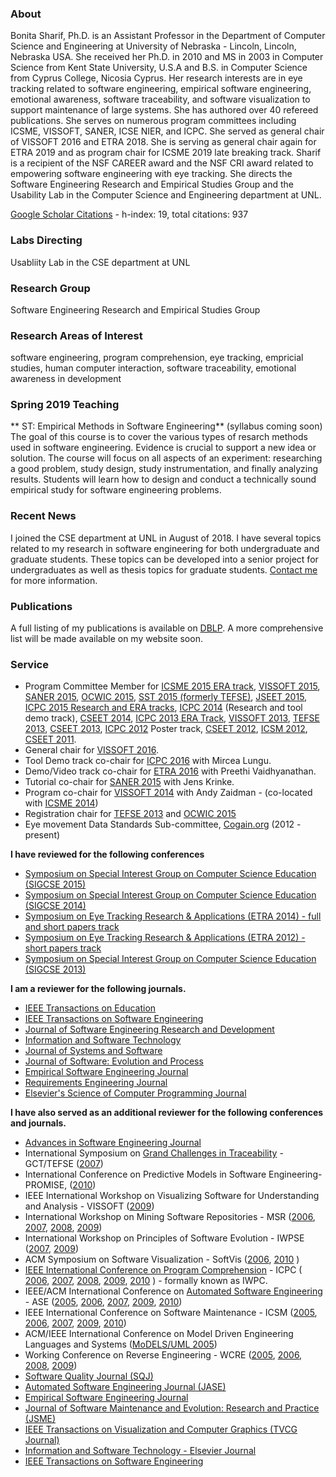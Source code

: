 ### About 
Bonita Sharif, Ph.D. is an Assistant Professor in the Department of Computer Science and Engineering at University of Nebraska - Lincoln, Lincoln, Nebraska USA. She received her Ph.D. in 2010 and MS in 2003 in Computer Science from Kent State University, U.S.A and B.S. in Computer Science from Cyprus College, Nicosia Cyprus. Her research interests are in eye tracking related to software engineering, empirical software engineering, emotional awareness, software traceability, and software visualization to support maintenance of large systems. She has authored over 40 refereed publications. She serves on numerous program committees including ICSME, VISSOFT, SANER, ICSE NIER, and ICPC. She served as general chair of VISSOFT 2016 and ETRA 2018. She is serving as general chair again for ETRA 2019 and as program chair for ICSME 2019 late breaking track.  Sharif is a recipient of the NSF CAREER award and the NSF CRI award related to empowering software engineering with eye tracking. She directs the Software Engineering Research and Empirical Studies Group and the Usability Lab in the Computer Science and Engineering department at UNL.

[Google Scholar Citations](https://scholar.google.com/citations?user=2WeXBokAAAAJ&hl=en) - h-index: 19, total citations: 937

### Labs Directing
Usabliity Lab in the CSE department at UNL

### Research Group
Software Engineering Research and Empirical Studies Group

### Research Areas of Interest
software engineering, program comprehension, eye tracking, empricial studies, human computer interaction, software traceability, emotional awareness in development

### Spring 2019 Teaching
** ST: Empirical Methods in Software Engineering** (syllabus coming soon)
The goal of this course is to cover the various types of resarch methods used in software engineering. Evidence is crucial to support a new idea or solution.  The course will focus on all aspects of an experiment: researching a good problem, study design, study instrumentation, and finally analyzing results. Students will learn how to design and conduct a technically sound empirical study for software engineering problems.  

### Recent News 
I joined the CSE department at UNL in August of 2018. I have several topics related to my research in software engineering for both undergraduate and graduate students.  These topics can be developed into a senior project for undergraduates as well as thesis topics for graduate students.  [Contact me](mailto:bsharif@unl.edu) for more information.

### Publications
A full listing of my publications is available on [DBLP](https://dblp.uni-trier.de/pers/hd/s/Sharif:Bonita).  A more comprehensive list will be made available on my website soon. 

### Service
  
<ul>
  <li>
  	Program Committee Member for
			<a href="http://www.icsme.uni-bremen.de/cfp_era.php">ICSME 2015 ERA track</a>, 
			<a href="http://vissoft.dcc.uchile.cl/">VISSOFT 2015</a>,
			<a href="http://saner.soccerlab.polymtl.ca/doku.php?id=en:start">SANER 2015</a>, 
			<a href="http://www.ocwic.org/">OCWIC 2015</a>, 			
			<a href="http://www.tu-ilmenau.de/tefse2015/">SST 2015 (formerly TEFSE)</a>, 	
			<a href="http://2015.icse-conferences.org/call-dates/call-for-contributions/jseet">JSEET 2015</a>, 
			<a href="https://dibt.unimol.it/ICPC15/Home.html">ICPC 2015 Research and ERA tracks</a>, 
			<a href="http://icpc2014.usask.ca/">ICPC 2014</a> (Research and tool demo track),
			<a href="http://conferences.computer.org/cseet/2014/">CSEET 2014</a>,
			<a href="http://www.ing.unisannio.it/icpc2013/">ICPC 2013 ERA Track</a>,
			<a href="http://icsm2013.tue.nl/VISSOFT/cfp/">VISSOFT 2013</a>,
  			<a href="http://www.cse.msstate.edu/~tefse13/">TEFSE 2013</a>,
  			<a href="http://conferences.computer.org/cseet/2013/">CSEET 2013</a>,
			<a href="http://icpc12.sosy-lab.org/">ICPC 2012</a> Poster track,
			<a href="http://conferences.computer.org/cseet/2012/">CSEET 2012</a>,
			<a href="http://selab.fbk.eu/icsm2012/">ICSM 2012</a>,
			<a href="http://conferences.computer.org/cseet/2011/CSEET_2011/Index.html">CSEET 2011</a>.
  </li>
  
  <li>
   	General chair for <a href="http://vissoft16.ysu.edu">VISSOFT 2016</a>.
  </li>

  <li>
   	Tool Demo track co-chair for <a href="http://www.program-comprehension.org/icpc16/">ICPC 2016</a> with Mircea Lungu.
  </li>
  
  <li>
   	Demo/Video track co-chair for <a href="http://etra.fxpal.com/2016/">ETRA 2016</a> with Preethi Vaidhyanathan.
  </li>
  
  <li>
   	Tutorial co-chair for <a href="http://saner.soccerlab.polymtl.ca/doku.php?id=en:accepted_tutorials">SANER 2015</a> with Jens Krinke.
  </li>
  
  <li>
   	Program co-chair for <a href="http://">VISSOFT 2014</a> with Andy Zaidman - (co-located with <a href="http://www.icsme2014.org/">ICSME 2014</a>)
  </li>
  
  <li>
   	Registration chair for <a href="http://www.cse.msstate.edu/~tefse13/">TEFSE 2013</a> and 
	<a href="http://www.ocwic.org/">OCWIC 2015</a>
  </li>
    
  <li>
  	Eye movement Data Standards Sub-committee, <a href="http://www.cogain.org/info/eye-data-quality">Cogain.org</a> (2012 - present)
  </li>
</ul>


<b>I have reviewed for the following conferences
</b>
<ul>
  <li>
		<a href="http://sigcse2015.sigcse.org/">Symposium on Special Interest Group on Computer Science Education (SIGCSE 2015)</a>
  </li>
  
  <li>
		<a href="http://sigcse2014.sigcse.org/">Symposium on Special Interest Group on Computer Science Education (SIGCSE 2014)</a>
  </li>

  <li>
		<a href="http://www.etra2014.org/">Symposium on Eye Tracking Research & Applications (ETRA 2014) - full and short papers track</a>
  </li>

  <li>
		<a href="http://www.etra2012.org/">Symposium on Eye Tracking Research & Applications (ETRA 2012) - short papers track</a>
  </li>

  <li>
		<a href="http://www.sigcse.org/sigcse2013/">Symposium on Special Interest Group on Computer Science Education (SIGCSE 2013)</a>
  </li>
</ul>


<b>I am a reviewer for the following journals.
</b>
<ul>
  <li>
    	<a href="https://mc.manuscriptcentral.com/te-ieee">IEEE Transactions on Education</a>
  </li>
  <li>
    	<a href="http://www.computer.org/portal/web/tse">IEEE Transactions on Software Engineering</a>
  </li>
  
  <li>
		<a href="http://www.jserd.com/">Journal of Software Engineering Research and Development</a>
  </li>
  
  <li>
		<a href="http://www.journals.elsevier.com/information-and-software-technology/">Information and Software Technology</a>
  </li>

  <li>
		<a href="http://www.journals.elsevier.com/journal-of-systems-and-software/">Journal of Systems and Software</a>
  </li>


  <li>
		<a href="http://www.wiley.com/WileyCDA/WileyTitle/productCd-SMR.html">Journal of Software: Evolution and Process</a>
  </li>

  <li>
		<a href="http://www.springer.com/computer/swe/journal/10664">Empirical Software Engineering Journal</a>
  </li>
    <li>
  		<a href="http://www.springer.com/computer/swe/journal/766">Requirements Engineering Journal</a>
  </li>
  <li>
    	<a href="http://www.elsevier.com/wps/find/journaldescription.cws_home/505623/description#description">Elsevier's Science of Computer Programming Journal</a>
  </li>

</ul>



<b>I have also served as an additional reviewer for the following conferences and journals.
</b>
<ul>
  <li>
  		<a href="http://www.hindawi.com/journals/ase/">Advances in Software Engineering Journal</a>
  </li>
  <li>
		International Symposium on <a href="http://www.traceabilitycenter.org">Grand Challenges in Traceability</a> - GCT/TEFSE (<a href="http://www.traceabilitycenter.org/events/TEFSE07/">2007</a>)
  </li>

  <li>
		International Conference on Predictive Models in Software Engineering-PROMISE, (<a href="http://promisedata.org/2010/">2010</a>)
  </li>

  <li>
  		IEEE International Workshop on Visualizing Software for Understanding and Analysis - VISSOFT (<a href="http://vissoft.inf.unisi.ch/">2009</a>)
  </li>
  <li>
		International Workshop on Mining Software Repositories - MSR (<a href="http://msr.uwaterloo.ca/msr2006/">2006</a>, <a href="http://msr.uwaterloo.ca/msr2007/index.html">2007</a>, <a href="http://msr.uwaterloo.ca/msr2008/">2008</a>, <a href="http://msr.uwaterloo.ca/msr2009/index.html">2009</a>)
  </li>

  <li>
		International Workshop on Principles of Software Evolution - IWPSE (<a href="http://iwpse2007.inf.unisi.ch/index.html">2007</a>, <a href="http://ssel.vub.ac.be/iwpse-evol/">2009</a>)
  </li>

  <li>
		ACM Symposium on Software Visualization - SoftVis
		(<a href="http://rw4.cs.uni-sb.de/~diehl/softvis/org/softvis06/">2006</a>,
		<a href="http://www.st.uni-trier.de/~diehl/softvis/org/softvis10/">2010</a>
		)
  </li>

  <li>
		<a href="http://www.program-comprehension.org">IEEE International Conference on Program Comprehension</a> - ICPC (
		<a href="http://www.icpc2006.uwaterloo.ca/">2006</a>,
		<a href="http://www.cs.ualberta.ca/icpc2007/">2007</a>,
		<a href="http://www.cs.vu.nl/icpc2008/">2008</a>,
		<a href="http://icpc.csi.muohio.edu/Home.html">2009</a>,
     	<a href="http://icpc2010.di.uminho.pt/">2010</a>
		) - formally known as IWPC.
  </li>

  <li>
		IEEE/ACM International Conference on
    <a href="http://ase.cs.uni-essen.de/">Automated Software Engineering</a> - ASE (<a href="http://ase.cs.uni-essen.de/ase/past/ase2005/">2005</a>,
    <a href="http://ase.cs.uni-essen.de/ase/past/ase2006/">2006</a>,
    <a href="http://www.cse.msu.edu/ase2007/">2007</a>,
    <a href="https://www.se.auckland.ac.nz/conferences/ase09/">2009</a>,
    <a href="http://soft.vub.ac.be/ase2010/">2010</a>)
  </li>


  <li>
    IEEE International Conference on Software Maintenance - ICSM (<a href="http://www.inf.u-szeged.hu/icsm2005/">2005</a>,
    <a href="http://icsm2006.cs.drexel.edu/">2006</a>, <a href="http://icsm07.ai.univ-paris8.fr/">2007</a>,
    <a href="http://icsm2009.cs.ualberta.ca/">2009</a>,
    <a href="http://icsm2010.upt.ro/">2010</a>)
  </li>

  <li>
    ACM/IEEE International Conference on Model Driven Engineering Languages and Systems (<a href="http://www.cs.colostate.edu/models05/">MoDELS/UML 2005</a>)
  </li>
  <li>
    Working Conference on Reverse Engineering - WCRE (<a href="http://www.rcost.unisannio.it/wcre2005/">2005</a>,
    <a href="http://www.rcost.unisannio.it/wcre2006/">2006</a>,
    <a href="http://swerl.tudelft.nl/wcre2008/">2008</a>,
    <a href="http://web.soccerlab.polymtl.ca/wcre2009/">2009</a>)
  </li>


  <li>
		<a href="http://www.wkap.nl/journalhome.htm/0963-9314">Software Quality Journal (SQJ)</a>
  </li>

  <li>
		<a href="http://www.wkap.nl/journalhome.htm/0928-8910">Automated Software Engineering Journal (JASE)</a>
  </li>

  <li>
		<a href="http://www.springer.com/west/home/computer/programming?SGWID=4-40007-70-35707729-0">Empirical Software Engineering Journal</a>
  </li>

  <li>
    <a href="http://www3.interscience.wiley.com/cgi-bin/jhome/77004487?CRETRY=1&SRETRY=0">Journal of Software Maintenance and Evolution: Research and Practice (JSME)</a>
  </li>

  <li>
    <a href="http://www.computer.org/portal/site/transactions/menuitem.a66ec5ba52117764cfe79d108bcd45f3/index.jsp?&pName=tvcg_home/&;jsessionid=HTCk1sZPhs91pm8vMBJhkK2dGB7j2T3vXyD91kwTfS2V2fpXflfz!383986542">IEEE Transactions on Visualization and Computer Graphics (TVCG Journal)</a>
  </li>


  <li>
    <a href="http://www.elsevier.com/wps/find/journaldescription.cws_home/525444/description#description">Information and Software Technology - Elsevier Journal</a>
  </li>


  <li>
    <a href="http://www2.computer.org/portal/web/tse/">IEEE Transactions on Software Engineering</a>
  </li>


</ul>
